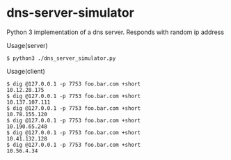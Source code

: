 # dns-server-simulator
Python 3 implementation of a dns server.  Responds with random ip address


Usage(server)
```
$ python3 ./dns_server_simulator.py
```


Usage(client)
```
$ dig @127.0.0.1 -p 7753 foo.bar.com +short
10.12.28.175
$ dig @127.0.0.1 -p 7753 foo.bar.com +short
10.137.107.111
$ dig @127.0.0.1 -p 7753 foo.bar.com +short
10.78.155.120
$ dig @127.0.0.1 -p 7753 foo.bar.com +short
10.190.65.248
$ dig @127.0.0.1 -p 7753 foo.bar.com +short
10.41.132.128
$ dig @127.0.0.1 -p 7753 foo.bar.com +short
10.56.4.34
```
